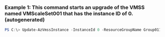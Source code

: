### Example 1: This command starts an upgrade of the VMSS named VMScaleSet001 that has the instance ID of 0. (autogenerated)
```powershell
PS C:\> Update-AzVmssInstance -InstanceId 0 -ResourceGroupName Group011 -VMScaleSetName VMScaleSet001
```

